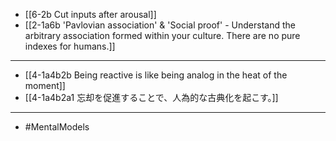 - [[6-2b Cut inputs after arousal]]
- [[2-1a6b 'Pavlovian association' & 'Social proof' - Understand the arbitrary association formed within your culture. There are no pure indexes for humans.]]
---
- [[4-1a4b2b Being reactive is like being analog in the heat of the moment]]
- [[4-1a4b2a1 忘却を促進することで、人為的な古典化を起こす。]]
---
- #MentalModels
